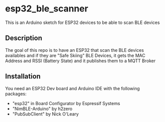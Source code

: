 # esp32_ble_scanner

This is an Arduino sketch for ESP32 devices to be able to scan BLE devices

## Description
The goal of this repo is to have an ESP32 that scan the BLE devices availables
and if they are "Safe Skiing" BLE Devices, it gets the MAC Address and RSSI (Battery State)
and it publishes them to a MQTT Broker

## Installation
You need an ESP32 Dev board and Arduino IDE with the following packages:
- "esp32" in Board Configurator by Espressif Systems
- "NimBLE-Arduino" by h2zero
- "PubSubClient" by Nick O'Leary
